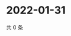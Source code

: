 # 2022-01-31

共 0 条

<!-- BEGIN WEIBO -->
<!-- 最后更新时间 Mon Jan 31 2022 03:08:28 GMT+0800 (China Standard Time) -->

<!-- END WEIBO -->
